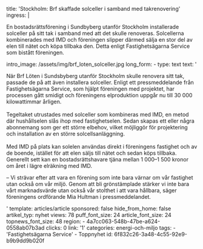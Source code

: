 title: 'Stockholm: Brf skaffade solceller i samband med takrenovering'
ingress: |
  <p>En bostadsrättsförening i Sundbyberg utanför Stockholm installerade solceller på sitt tak i samband med att det skulle renoveras. Solcellerna kombinerades med IMD och föreningen slipper därmed sälja en stor del av elen till nätet och köpa tillbaka den. Detta enligt Fastighetsägarna Service som bistått föreningen.
  </p>
intro_image: /assets/img/brf_loten_solceller.jpg
long_form:
  -
    type: text
    text: '<p>När Brf Löten i Sundsbyberg utanför Stockholm skulle renovera sitt tak, passade de på att även installera solceller. Enligt ett pressmeddelande från Fastighetsägarna Service, som hjälpt föreningen med projektet, har processen gått smidigt och föreningens elproduktion uppgår nu till 30 000 kilowattimmar årligen. <br><br>Tegeltaket utrustades med solceller som kombineras med IMD, en metod där hushållselen slås ihop med fastighetselen. Sedan skapas ett eller några abonnemang som ger ett större elbehov, vilket möjliggör för projektering och installation av en större solcellsanläggning. <br><br>Med IMD på plats kan solelen användas direkt i föreningens fastighet och av de boende, istället för att elen säljs till nätet och sedan köps tillbaka. Generellt sett kan en bostadsrättshavare tjäna mellan 1 000–1 500 kronor om året i lägre elräkning med IMD.&nbsp;</p><p>– Vi strävar efter att vara en förening som inte bara värnar om vår fastighet utan också om vår miljö. Genom att bli grönstämplade stärker vi inte bara vårt marknadsvärde utan också vår stolthet i att vara hållbara, säger föreningens ordförande Mia Hultman i pressmeddelandet.&nbsp;</p>'
template: articles/article
sponsored: false
hide_from_home: false
artikel_typ: nyhet
views: 78
puff_font_size: 24
article_font_size: 24
topnews_font_size: 48
region:
  - 4a7cc063-548b-47be-a624-0558ab07b3ad
clicks: 0
link: '1'
categories: energi-och-miljo
tags:
  - 'Fastighetsägarna Service'
  - Toppnyhet
id: 6f832c26-3a48-4c55-92e9-b9b9dd9b020f
